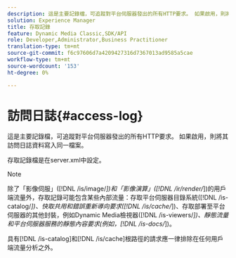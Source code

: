 ```yaml
---
description: 這是主要記錄檔，可追蹤對平台伺服器發出的所有HTTP要求。 如果啟用，則將其訪問日誌資料寫入同一檔案。
solution: Experience Manager
title: 存取記錄
feature: Dynamic Media Classic,SDK/API
role: Developer,Administrator,Business Practitioner
translation-type: tm+mt
source-git-commit: f6c97606d7a4209427316d7367013ad9585a5cae
workflow-type: tm+mt
source-wordcount: '153'
ht-degree: 0%

---
```



# 訪問日誌{#access-log}

這是主要記錄檔，可追蹤對平台伺服器發出的所有HTTP要求。 如果啟用，則將其訪問日誌資料寫入同一檔案。

存取記錄檔是在server.xml中設定。

>[!NOTE]
>
>除了「影像伺服」([!DNL /is/image/*])和「影像演算」([!DNL /ir/render/*])的用戶端流量外，存取記錄可能包含某些內部流量：存取平台伺服器目錄系統([!DNL /is-catalog/*])、快取共用和錯誤重新導向要求([!DNL /is/cache/*])、存取部署至平台伺服器的其他封裝，例如Dynamic Media檢視器([!DNL /is-viewers/*])、靜態流量和平台伺服器服務的靜態內容要求(例如，[!DNL /is-docs/*])。

具有[!DNL /is-catalog]和[!DNL /is/cache]根路徑的請求應一律排除在任何用戶端流量分析之外。
